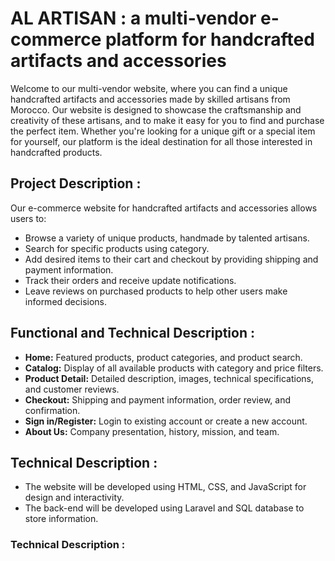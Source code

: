 # AL ARTISAN : a multi-vendor e-commerce platform for handcrafted artifacts and accessories
<p>Welcome to our multi-vendor website, where you can find a unique handcrafted artifacts and accessories made by skilled artisans from Morocco. Our website is designed to showcase the craftsmanship and creativity of these artisans, and to make it easy for you to find and purchase the perfect item. Whether you're looking for a unique gift or a special item for yourself, our platform is the ideal destination for all those interested in handcrafted products.</p>

## Project Description :
<p>Our e-commerce website for handcrafted artifacts and accessories allows users to:</p>

<ul>
<li>Browse a variety of unique products, handmade by talented artisans.</li>
<li>Search for specific products using category.</li>
<li>Add desired items to their cart and checkout by providing shipping and payment information.</li>
<li>Track their orders and receive update notifications.</li>
<li>Leave reviews on purchased products to help other users make informed decisions.</li>
</ul>


## Functional and Technical Description :

- **Home:** Featured products, product categories, and product search.
- **Catalog:** Display of all available products with category and price filters.
- **Product Detail:** Detailed description, images, technical specifications, and customer reviews.
- **Checkout:** Shipping and payment information, order review, and confirmation.
- **Sign in/Register:** Login to existing account or create a new account.
- **About Us:** Company presentation, history, mission, and team.


## Technical Description :

- The website will be developed using HTML, CSS, and JavaScript for design and interactivity.
- The back-end will be developed using Laravel and SQL database to store information.


<h3>Technical Description :</h3>
